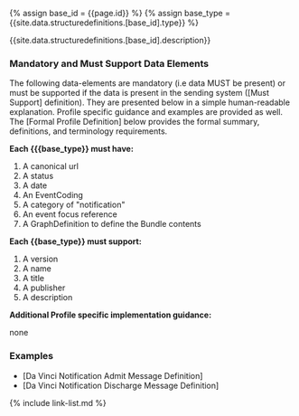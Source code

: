 {% assign base_id = {{page.id}} %}
{% assign base_type = {{site.data.structuredefinitions.[base_id].type}} %}

{{site.data.structuredefinitions.[base_id].description}}

### Mandatory and Must Support Data Elements

The following data-elements are mandatory (i.e data MUST be present) or must be supported if the data is present in the sending system ([Must Support] definition). They are presented below in a simple human-readable explanation.  Profile specific guidance and examples are provided as well.  The [Formal Profile Definition] below provides the  formal summary, definitions, and  terminology requirements.

**Each {{{base_type}} must have:**

1. A canonical url
1. A status
1. A date
1. An EventCoding
1. A category of "notification"
1. An event focus reference
1. A GraphDefinition to define the Bundle contents


**Each {{base_type}} must support:**

1. A version
1. A name
1. A title
1. A publisher
1. A description

**Additional Profile specific implementation guidance:**

none

### Examples

- [Da Vinci Notification Admit Message Definition]
- [Da Vinci Notification Discharge Message Definition]

{% include link-list.md %}
